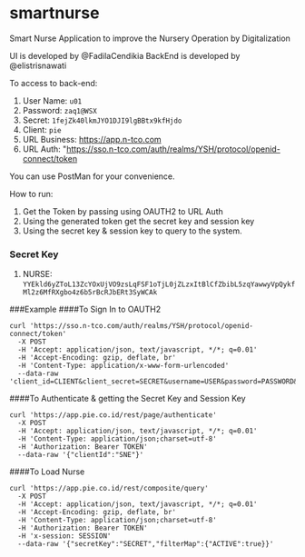 # smartnurse

Smart Nurse Application to improve the Nursery Operation by Digitalization

UI is developed by @FadilaCendikia 
BackEnd is developed by @elistrisnawati

To access to back-end:

1. User Name: `u01`
2. Password: `zaq1@WSX`
3. Secret: `1fejZk40lkmJYO1DJI9lgBBtx9kfHjdo`
4. Client: `pie`
3. URL Business: https://app.n-tco.com
4. URL Auth: "https://sso.n-tco.com/auth/realms/YSH/protocol/openid-connect/token

You can use PostMan for your convenience.

How to run:

1. Get the Token by passing using OAUTH2 to URL Auth
2. Using the generated token get the secret key and session key
3. Using the secret key & session key to query to the system.

### Secret Key

1. NURSE: `YYEkld6yZToL13ZcYOxUjVO9zsLqFSF1oTjL0jZLzxItBlCfZbibL5zqYawwyVpQykfMl2z6MfRXgbo4z6b5rBcRJbERt3SyWCAk`

###Example
####To Sign In to OAUTH2
````
curl 'https://sso.n-tco.com/auth/realms/YSH/protocol/openid-connect/token' 
  -X POST
  -H 'Accept: application/json, text/javascript, */*; q=0.01' 
  -H 'Accept-Encoding: gzip, deflate, br' 
  -H 'Content-Type: application/x-www-form-urlencoded' 
  --data-raw 'client_id=CLIENT&client_secret=SECRET&username=USER&password=PASSWORD&grant_type=password'
````
####To Authenticate & getting the Secret Key and Session Key
````
curl 'https://app.pie.co.id/rest/page/authenticate' 
  -X POST 
  -H 'Accept: application/json, text/javascript, */*; q=0.01' 
  -H 'Content-Type: application/json;charset=utf-8' 
  -H 'Authorization: Bearer TOKEN' 
  --data-raw '{"clientId":"SNE"}'
````
####To Load Nurse
````
curl 'https://app.pie.co.id/rest/composite/query' 
  -X POST 
  -H 'Accept: application/json, text/javascript, */*; q=0.01' 
  -H 'Accept-Encoding: gzip, deflate, br' 
  -H 'Content-Type: application/json;charset=utf-8' 
  -H 'Authorization: Bearer TOKEN' 
  -H 'x-session: SESSION' 
  --data-raw '{"secretKey":"SECRET","filterMap":{"ACTIVE":true}}'
````